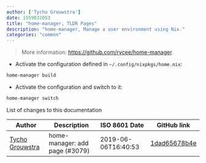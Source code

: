 ```yaml
---
author: ['Tycho Grouwstra']
date: 1559832053
title: "home-manager, TLDR Pages"
description: "home-manager, Manage a user environment using Nix."
categories: "common"
---
```

> More information: <https://github.com/rycee/home-manager>.

- Activate the configuration defined in `~/.config/nixpkgs/home.nix`:

```bash
home-manager build
```

- Activate the configuration and switch to it:

```bash
home-manager switch
```
List of changes to this documentation


Author | Description | ISO 8601 Date | GitHub link
------|-----|-----|-----
[Tycho Grouwstra](mailto:tychogrouwstra@gmail.com) | home-manager: add page (#3079) | 2019-06-06T16:40:53 | [1dad65678b4e](https://github.com/tldr-pages/tldr/commit/1dad65678b4e1ebc5ea7b5379e543f77eacbb0bb)

